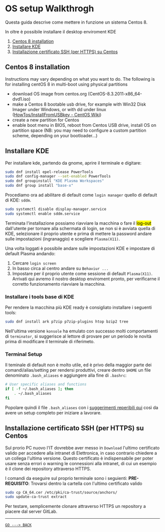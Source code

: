 # OS setup Walkthrogh

Questa guida descrive come mettere in funzione un sistema Centos 8.

In oltre è possibile installare il desktop enviroment KDE

1. [Centos 8 installation](#Centos8installation)
2. [Installare KDE](#KDEinstall)
3. [Installazione certificato SSH (per HTTPS) su Centos](#certInstall)

## <a name="Centos8installation"> Centos 8 installation </a>

Instructions may vary depending on what you want to do. The following is for installing centOS 8 in multi-boot using physical partitions

- download OS image from centos.org (CentOS-8.3.2011-x86_64-dvd1.iso)
- make a Centos 8 bootable usb drive, for example with Win32 Disk Imager under Windows, or with dd under linux ([HowTos/InstallFromUSBkey - CentOS Wiki](https://wiki.centos.org/HowTos/InstallFromUSBkey))
- create a new partition for Centos
- enable boot menu in BIOS, reboot from Centos USB drive, install OS on partition space
   (NB: you may need to configure a custom partition scheme, depending on your bootloader...)

## <a name="KDEinstall"> Installare KDE </a>

 Per installare kde, partendo da gnome, aprire il terminale e digitare:

```bash
sudo dnf install epel-release PowerTools
sudo dnf config-manager --set-enabled PowerTools
sudo dnf groupinstall "KDE Plasma Workspaces"
sudo dnf group install "base-x"
```

Procediamo ora ad abilitare di default come `login manager` quello di default di KDE: `sddm`.

```bash
sudo systemctl disable display-manager.service
sudo systemctl enable sddm.service
```

Terminata l'installazione possiamo riavviare la macchina o fare il <mark>log-out</mark> dall'utente per tornare alla schermata di login, se non si è avviata quella di KDE, selezionare il proprio utente e prima di mettere la password andare sulle impostazioni (ingranaggio) e scegliere `Plasma(X11)`.

Una volta loggati è possibile andare sulle impostazioni KDE e impostare di default Plasma andando:

1. Cercare `login screen`
2. In basso circa al centro andare su `Behaviur ...`
3. Impostare per il proprio utente come sessione di default `Plasma(X11)`.
   Arrivati qui avremo il nostro desktop enviroment pronto, per verificarne il corretto funzionamento riavviare la macchina.

### Installare i tools base di KDE

Per rendere la macchina più KDE ready è consigliato installare i seguenti tools:

```bash
sudo dnf install ark p7zip p7zip-plugins htop bzip2 tree
```

Nell'ultima versione `konsole` ha emulato con successo molti comportamenti di `terminator`, si suggerisce al lettore di provare per un periodo le novità prima di modificare il terminale di riferimeto.

### Terminal Setup

Il teminale di default non è molto utile, ed è privo della maggior parte dei comandi/alias/setting per rendersi produttivi, creare dentro `$HOME` un file denominato `.bash_aliases` e aggiungere alla fine di `.bashrc`:

```bash
# User specific aliases and functions
if [ -f ~/.bash_aliases ]; then
    . ~/.bash_aliases
fi
```

Popolare quindi il file `.bash_aliases` con i [suggerimenti reperibili qui](terminal-tips/README.md) così da avere un setup completo per iniziare a lavorare.

## <a name="certInstall"> Installazione certificato SSH (per HTTPS) su Centos  </a>

Sul prorio PC nuovo l'IT dovrebbe aver messo in `Download` l'ultimo certificato valido per accedere alla intranet di Elettronica, in caso contrario chiedere a un collega l'ultima versione.
Questo certificato è indispensabile per poter usare senza errori o warning le connessioni alla intranet, di cui un esempio è il clone dei repository attraverso HTTPS.

I comandi da eseguire sul proprio terminale sono i seguienti:
**PRE-REQUISITO**: Trovarsi dentro la cartella con l'ultimo certificato valido 

```bash
sudo cp CA_64.cer /etc/pki/ca-trust/source/anchors/
sudo update-ca-trust extract
```

Per testare, semplicemente clonare attraverso HTTPS un repository a piacere dal server GitLab.

---

[`GO ---> BACK`](README.md)

